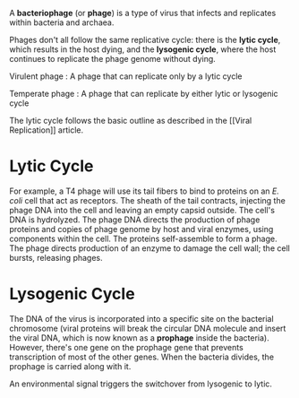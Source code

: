 A **bacteriophage** (or **phage**) is a type of virus that infects and replicates within bacteria and archaea.

Phages don't all follow the same replicative cycle: there is the **lytic cycle**, which results in the host dying, and the **lysogenic cycle**, where the host continues to replicate the phage genome without dying.

Virulent phage
: A phage that can replicate only by a lytic cycle

Temperate phage
: A phage that can replicate by either lytic or lysogenic cycle

The lytic cycle follows the basic outline as described in the [[Viral Replication]] article. 

# Lytic Cycle

For example, a T4 phage will use its tail fibers to bind to proteins on an _E. coli_ cell that act as receptors. The sheath of the tail contracts, injecting the phage DNA into the cell and leaving an empty capsid outside. The cell's DNA is hydrolyzed. The phage DNA directs the production of phage proteins and copies of phage genome by host and viral enzymes, using components within the cell. The proteins self-assemble to form a phage. The phage directs production of an enzyme to damage the cell wall; the cell bursts, releasing phages.

# Lysogenic Cycle

The DNA of the virus is incorporated into a specific site on the bacterial chromosome (viral proteins will break the circular DNA molecule and insert the viral DNA, which is now known as a **prophage** inside the bacteria). However, there's one gene on the prophage gene that prevents transcription of most of the other genes. When the bacteria divides, the prophage is carried along with it. 

An environmental signal triggers the switchover from lysogenic to lytic. 